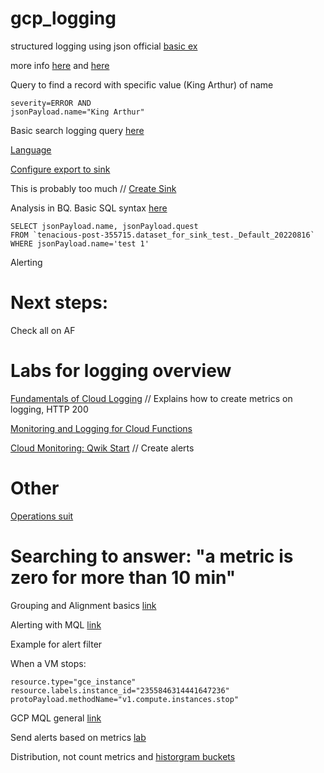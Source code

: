 # gcp_logging

structured logging using json official [basic ex](https://cloud.google.com/logging/docs/samples/logging-write-log-entry)  

more info [here](https://medium.com/google-cloud/structured-logging-in-google-cloud-61ee08898888) and [here](https://medium.com/google-cloud/python-and-stackdriver-logging-2ade460c90e3)

Query to find a record with specific value (King Arthur) of name
```
severity=ERROR AND 
jsonPayload.name="King Arthur"
```

Basic search logging query [here](https://cloud.google.com/logging/docs/view/query-library)

[Language](https://cloud.google.com/logging/docs/view/logging-query-language)

[Configure export to sink](https://cloud.google.com/logging/docs/export/configure_export_v2)

This is probably too much // [Create Sink](https://cloud.google.com/logging/docs/samples/logging-create-sink)

Analysis in BQ. Basic SQL syntax [here](https://www.w3schools.com/sql/sql_where.asp)
```
SELECT jsonPayload.name, jsonPayload.quest
FROM `tenacious-post-355715.dataset_for_sink_test._Default_20220816`
WHERE jsonPayload.name='test 1'
```

Alerting

# Next steps: 

Check all on AF

# Labs for logging overview
[Fundamentals of Cloud Logging](https://partner.cloudskillsboost.google/focuses/42342?catalog_rank=%7B%22rank%22%3A2%2C%22num_filters%22%3A1%2C%22has_search%22%3Atrue%7D&parent=catalog&search_id=17688932) // Explains how to create metrics on logging, HTTP 200 

[Monitoring and Logging for Cloud Functions](https://partner.cloudskillsboost.google/focuses/11617?catalog_rank=%7B%22rank%22%3A11%2C%22num_filters%22%3A1%2C%22has_search%22%3Atrue%7D&parent=catalog&search_id=17688941)

[Cloud Monitoring: Qwik Start](https://partner.cloudskillsboost.google/focuses/11545?catalog_rank=%7B%22rank%22%3A20%2C%22num_filters%22%3A1%2C%22has_search%22%3Atrue%7D&parent=catalog&search_id=17688941) // Create alerts

# Other
[Operations suit](https://medium.com/google-cloud/measuring-reliability-in-gcp-step-by-step-slo-creation-guide-using-cloud-operation-sandbox-99043bd0e70f)

# Searching to answer: "a metric is zero for more than 10 min"

Grouping and Alignment basics [link](https://cloud.google.com/monitoring/api/v3/aggregation)

Alerting with MQL [link](https://cloud.google.com/monitoring/mql/alerts)

Example for alert filter

When a VM stops:  
```
resource.type="gce_instance"
resource.labels.instance_id="2355846314441647236"
protoPayload.methodName="v1.compute.instances.stop"
```

GCP MQL general [link](https://cloud.google.com/monitoring/mql)

Send alerts based on metrics [lab](https://partner.cloudskillsboost.google/focuses/11615?catalog_rank=%7B%22rank%22%3A1%2C%22num_filters%22%3A1%2C%22has_search%22%3Atrue%7D&parent=catalog&search_id=17860031)

Distribution, not count metrics and [historgram buckets](https://cloud.google.com/logging/docs/logs-based-metrics/distribution-metrics)
